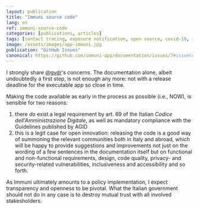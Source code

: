 ```yaml
---
layout: publication
title: "Immuni source code"
lang: en
ref: immuni-source-code
categories: [publications, articles]
tags: [contact tracing, exposure notification, open source, covid-19, italy, immuni]
image: /assets/images/app-immuni.jpg
publication: "GitHub Issues"
canonical: https://github.com/immuni-app/documentation/issues/7#issuecomment-629643173
---
```


I strongly share [@gvdr](https://github.com/gvdr)'s concerns. The documentation alone, albeit undoubtedly a first step, is not enough any more: not with a release deadline for the executable app so close in time.

Making the code available as early in the process as possible (i.e., NOW), is sensible for two reasons:

1.  there *do* exist a legal requirement by art. 69 of the Italian *Codice dell'Amministrazione Digitale*, as well as mandatory compliance with the Guidelines published by AGID
2.  this is a legit case for open innovation: releasing the code is a good way of summoning the relevant communities both in Italy and abroad, which will be happy to provide suggestions and improvements not just on the wording of a few sentences in the documentation itself but on functional and non-functional requirements, design, code quality, privacy- and security-related vulnerabilities, inclusiveness and accessibility and so forth.

As Immuni ultimately amounts to a policy implementation, I expect transparency and openness to be pivotal. What the Italian government should not do in any case is to destroy mutual trust with all involved stakesholders.